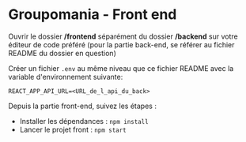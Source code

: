 # Groupomania - Front end

Ouvrir le dossier **/frontend** séparément du dossier **/backend** sur votre éditeur de code préféré (pour la partie back-end, se référer au fichier README du dossier en question)

Créer un fichier `.env` au même niveau que ce fichier README avec la variable d'environnement suivante:

```
REACT_APP_API_URL=<URL_de_l_api_du_back>
```

Depuis la partie front-end, suivez les étapes :

- Installer les dépendances : `npm install`
- Lancer le projet front : `npm start`
